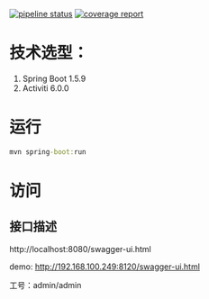 [![pipeline status](http://git.sunrizetech.cn/huangwb/webflow/badges/master/pipeline.svg)](http://git.sunrizetech.cn/huangwb/webflow/commits/master) [![coverage report](http://git.sunrizetech.cn/huangwb/webflow/badges/master/coverage.svg)](http://git.sunrizetech.cn/huangwb/webflow/commits/master)
# 技术选型：

1. Spring Boot 1.5.9
2. Activiti 6.0.0


# 运行

```cmd
mvn spring-boot:run
```

# 访问

## 接口描述
http://localhost:8080/swagger-ui.html

demo: http://192.168.100.249:8120/swagger-ui.html

工号：admin/admin
